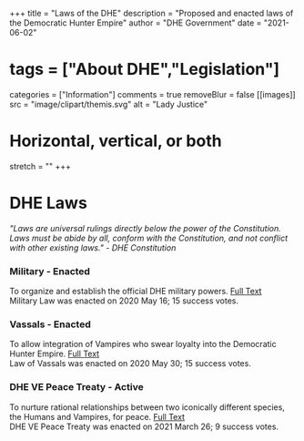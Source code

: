 +++
title = "Laws of the DHE"
description = "Proposed and enacted laws of the Democratic Hunter Empire"
author = "DHE Government"
date = "2021-06-02"
# tags = ["About DHE","Legislation"]
categories = ["Information"]
comments = true
removeBlur = false
[[images]]
  src = "image/clipart/themis.svg"
  alt = "Lady Justice"
  # Horizontal, vertical, or both
  stretch = ""
+++

# DHE Laws

*"Laws are universal rulings directly below the power of the Constitution. Laws
must be abide by all, conform with the Constitution, and not conflict with
other existing laws." - DHE Constitution*

### Military - Enacted

To organize and establish the official DHE military powers. [Full
Text](/dhe/modern/pdf/laws/military.pdf)
<br>
Military Law was enacted on 2020 May 16; 15 success votes.

### Vassals - Enacted

To allow integration of Vampires who swear loyalty into the Democratic Hunter
Empire. [Full Text](/dhe/modern/pdf/laws/vassals.pdf)
<br>
Law of Vassals was enacted on 2020 May 30; 15 success votes.

### DHE VE Peace Treaty - Active

To nurture rational relationships between two iconically different species, the
Humans and Vampires, for peace. [Full Text](/dhe/modern/pdf/laws/dhe_ve_treaty.pdf)
<br>
DHE VE Peace Treaty was enacted on 2021 March 26; 9 success votes.
